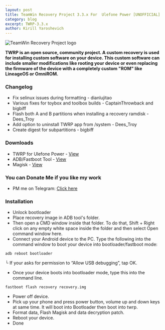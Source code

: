 ```yaml
---
layout: post
title: TeamWin Recovery Project 3.3.x For  Ulefone Power [UNOFFICIAL]
category: blog
excerpt: TWRP-3.3.x
author: Kirill Yaroshevich
---
```


![TeamWin Recovery Project logo](http://Hadenix.github.io/images/twrp.jpg)

**TWRP is an open source, community project. A custom recovery is used for installing custom software on your device.
 This custom software can include smaller modifications like rooting your device or even replacing
 the firmware of the device with a completely custom "ROM" like LineageOS or OmniROM.**

### Changelog
* Fix selinux issues during formatting - dianlujitao
* Various fixes for toybox and toolbox builds - CaptainThrowback and bigbiff
* Flash both A and B partitions when installing a recovery ramdisk - Dees_Troy
* Add option to uninstall TWRP app from /system - Dees_Troy
* Create digest for subpartitions - bigbiff

### Downloads
* TWRP for  Ulefone Power - [View](https://androidfilehost.com/?w=files&flid=279597)
* ADB/Fastboot Tool - [View](https://dl.google.com/android/repository/platform-tools-latest-windows.zip)
* Magisk - [View](https://github.com/topjohnwu/Magisk/releases)

### You can Donate Me if you like my work
* PM me on Telegram: [Click here](https://web.telegram.org/#/im?p=@Hadenix)

### Installation
* Unlock bootloader
* Place recovery image in ADB tool's folder.
* Then open a CMD window inside that folder. To do that, Shift + Right click on any empty white space inside the folder and then select Open command window here.
* Connect your Android device to the PC. Type the following into the command window to boot your device into bootloader/fastboot mode:
```
adb reboot bootloader
```
└ If your asks for permission to “Allow USB debugging”, tap OK.
* Once your device boots into bootloader mode, type this into the command line.
```
fastboot flash recovery recovery.img
```
* Power off device.
* Pick up your phone and press power button, volume up and down keys at same time. It will boot into Bootloader then boot into twrp.
* Format data, Flash Magisk and data decryption patch.
* Reboot your device.
* Done
